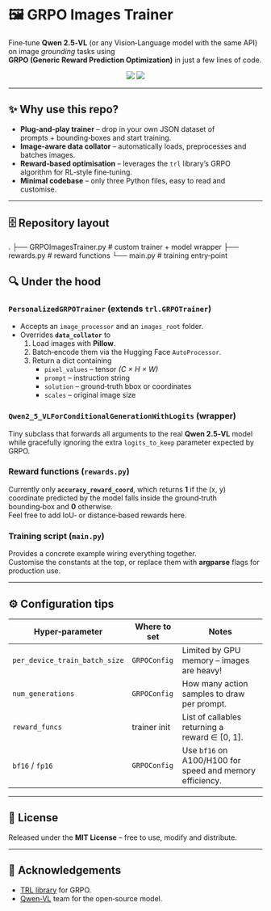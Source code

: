 # 🖼️ GRPO Images Trainer

Fine‑tune **Qwen 2.5‑VL** (or any Vision‑Language model with the same API) on image *grounding* tasks using **GRPO (Generic Reward Prediction Optimization)** in just a few lines of code.

<p align="center">
  <img src="https://img.shields.io/badge/python-3.8%2B-blue?logo=python" />
  <img src="https://img.shields.io/badge/License-MIT-green.svg" />
</p>

---

## ✨ Why use this repo?

* **Plug‑and‑play trainer** – drop in your own JSON dataset of prompts + bounding‑boxes and start training.  
* **Image‑aware data collator** – automatically loads, preprocesses and batches images.  
* **Reward‑based optimisation** – leverages the `trl` library’s GRPO algorithm for RL‑style fine‑tuning.  
* **Minimal codebase** – only three Python files, easy to read and customise.  

---

## 🗄 Repository layout

.
├── GRPOImagesTrainer.py   # custom trainer + model wrapper
├── rewards.py             # reward functions
└── main.py                # training entry‑point


## 🔍 Under the hood

### `PersonalizedGRPOTrainer` (extends `trl.GRPOTrainer`)
* Accepts an `image_processor` and an `images_root` folder.  
* Overrides **`data_collator`** to  
  1. Load images with **Pillow**.  
  2. Batch‑encode them via the Hugging Face `AutoProcessor`.  
  3. Return a dict containing  
     * `pixel_values` – tensor *(C × H × W)*  
     * `prompt` – instruction string  
     * `solution` – ground‑truth bbox or coordinates  
     * `scales` – original image size  

### `Qwen2_5_VLForConditionalGenerationWithLogits` (wrapper)
Tiny subclass that forwards all arguments to the real **Qwen 2.5‑VL** model while gracefully ignoring the extra `logits_to_keep` parameter expected by GRPO.

### Reward functions (`rewards.py`)
Currently only **`accuracy_reward_coord`**, which returns **1** if the (x, y) coordinate predicted by the model falls inside the ground‑truth bounding‑box and **0** otherwise.  
Feel free to add IoU‑ or distance‑based rewards here.

### Training script (`main.py`)
Provides a concrete example wiring everything together.  
Customise the constants at the top, or replace them with **argparse** flags for production use.

---

## ⚙️ Configuration tips

| Hyper‑parameter                   | Where to set   | Notes                                                     |
|----------------------------------|----------------|-----------------------------------------------------------|
| `per_device_train_batch_size`    | `GRPOConfig`   | Limited by GPU memory – images are heavy!                |
| `num_generations`                | `GRPOConfig`   | How many action samples to draw per prompt.              |
| `reward_funcs`                   | trainer init   | List of callables returning a reward ∈ [0, 1].           |
| `bf16` / `fp16`                  | `GRPOConfig`   | Use `bf16` on A100/H100 for speed and memory efficiency. |

---


## 📄 License
Released under the **MIT License** – free to use, modify and distribute.

---

## 🙏 Acknowledgements
* [TRL library](https://github.com/huggingface/trl) for GRPO.  
* [Qwen‑VL](https://huggingface.co/Qwen) team for the open‑source model.

